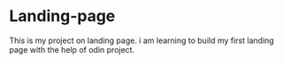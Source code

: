 # Landing-page
This is my project on landing page. i am learning to build my first landing page with the help of odin project.
